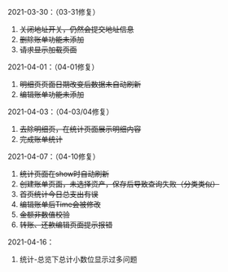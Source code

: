 2021-03-30：（03-31修复）

1. ~~关闭地址开关，仍然会提交地址信息~~
2. ~~删除账单功能未添加~~
3. ~~请求显示加载页面~~



2021-04-01：（04-01修复）

1. ~~明细页页面日期改变后数据未自动刷新~~
2. ~~编辑账单功能未添加~~



2021-04-03：（04-03/04修复）

1. ~~去除明细页，在统计页面展示明细内容~~
2. ~~完成账单统计~~

2021-04-07：（04-10修复）

1. ~~统计页面在show时自动刷新~~
2. ~~创建账单页面，未选择资产，保存后导致查询失败（分类类似）~~
3. ~~首页统计今日总支出有误~~
4. ~~编辑账单后Time会被修改~~
5. ~~金额非数值校验~~
6. ~~转账、还款编辑页面提示报错~~

2021-04-16：

1. 统计-总览下总计小数位显示过多问题

